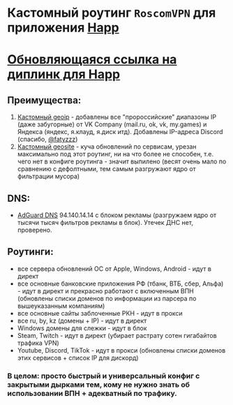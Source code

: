 # Кастомный роутинг `RoscomVPN` для приложения [Happ](https://happ.su)

# [Обновляющаяся ссылка на диплинк для Happ](https://github.com/hydraponique/roscomvpn-happ-routing/blob/main/ROUTING_HAPP_DEEPLINK)

## Преимущества:
1) [Кастомный geoip](https://github.com/hydraponique/roscomvpn-geoip) - добавлены все "пророссийские" диапазоны IP (даже забугорные) от VK Company (mail.ru, ok, vk, my.games) и Яндекса (яндекс, я.клауд, я.диск итд). Добавлены IP-адреса Discord (спасибо, [@fatyzzz](https://github.com/fatyzzz/))
2) [Кастомный geosite](https://github.com/hydraponique/roscomvpn-geosite) - куча обновлений по сервисам, урезан максимально под этот роутинг, ни на что более не способен, т.е. чего нет в конфиге роутинга - значит выпилено (весят очень мало по сравнению с дефолтными, тем самым разгружают ядро от фильтрации мусора)

## DNS:
- [AdGuard DNS](https://adguard-dns.io/ru/public-dns.html) 94.140.14.14 с блоком рекламы (разгружаем ядро от тысячи тысяч фильтров рекламы в блок). Утечек ДНС нет, проверено.

## Роутинги:
- все сервера обновлений ОС от Apple, Windows, Android - идут в директ
- все основные банковские приложения РФ (тбанк, ВТБ, сбер, Альфа) - идут в директ и прекрасно работают с включенным ВПН (обновлены списки доменов по информации из парсера по вышеуказанным компаниям)
- все основные сайты заблоченные РКН - идут в прокси
- все ru, by, kz (домены + IP) - идут в директ
- Windows домены для слежки - идут в блок
- Steam, Twitch - идут в директ (убирает растрату сотен гигабайтов трафика VPN)
- Youtube, Discord, TikTok - идут в прокси (обновлены списки доменов этих сервисов + список IP для дискорд)

### В целом: просто быстрый и универсальный конфиг с закрытыми дырками тем, кому не нужно знать об использовании ВПН + адекватный по трафику.
